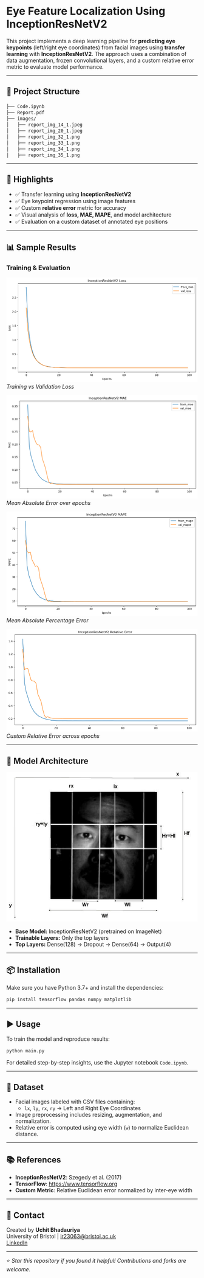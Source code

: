 
# Eye Feature Localization Using InceptionResNetV2

This project implements a deep learning pipeline for **predicting eye keypoints** (left/right eye coordinates) from facial images using **transfer learning** with **InceptionResNetV2**. The approach uses a combination of data augmentation, frozen convolutional layers, and a custom relative error metric to evaluate model performance.

---

## 📁 Project Structure

```
├── Code.ipynb
├── Report.pdf
├── images/
│   ├── report_img_14_1.jpeg
│   ├── report_img_20_1.jpeg
│   ├── report_img_32_1.png
│   ├── report_img_33_1.png
│   ├── report_img_34_1.png
│   ├── report_img_35_1.png
```

---

## 🚀 Highlights

- ✅ Transfer learning using **InceptionResNetV2**
- ✅ Eye keypoint regression using image features
- ✅ Custom **relative error** metric for accuracy
- ✅ Visual analysis of **loss, MAE, MAPE**, and model architecture
- ✅ Evaluation on a custom dataset of annotated eye positions

---

## 📊 Sample Results

### Training & Evaluation

![Loss Curve](images/report_img_32_1.png)  
*Training vs Validation Loss*

![MAE Comparison](images/report_img_33_1.png)  
*Mean Absolute Error over epochs*

![MAPE Evaluation](images/report_img_34_1.png)  
*Mean Absolute Percentage Error*

![Relative Error](images/report_img_35_1.png)  
*Custom Relative Error across epochs*

---

## 🧠 Model Architecture

![Model Diagram](images/report_img_20_1.jpeg)

- **Base Model:** InceptionResNetV2 (pretrained on ImageNet)
- **Trainable Layers:** Only the top layers
- **Top Layers:** Dense(128) → Dropout → Dense(64) → Output(4)

---

## 📦 Installation

Make sure you have Python 3.7+ and install the dependencies:

```bash
pip install tensorflow pandas numpy matplotlib
```

---

## ▶️ Usage

To train the model and reproduce results:

```bash
python main.py
```

For detailed step-by-step insights, use the Jupyter notebook `Code.ipynb`.

---

## 📂 Dataset

- Facial images labeled with CSV files containing:
  - `lx`, `ly`, `rx`, `ry` → Left and Right Eye Coordinates
- Image preprocessing includes resizing, augmentation, and normalization.
- Relative error is computed using eye width (`w`) to normalize Euclidean distance.

---

## 📚 References

- **InceptionResNetV2**: Szegedy et al. (2017)
- **TensorFlow**: https://www.tensorflow.org
- **Custom Metric**: Relative Euclidean error normalized by inter-eye width

---

## 👤 Contact

Created by **Uchit Bhadauriya**  
University of Bristol | ir23063@bristol.ac.uk  
[LinkedIn](https://www.linkedin.com/in/uchit-bhadauriya-a96478204)

---

⭐️ *Star this repository if you found it helpful! Contributions and forks are welcome.*
